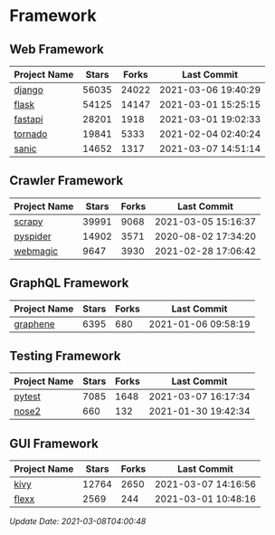 # Framework

## Web Framework
| Project Name | Stars | Forks | Last Commit |
| ------------ | ----- | ----- | ----------- |
| [django](https://github.com/django/django) | 56035 | 24022 | 2021-03-06 19:40:29 |
| [flask](https://github.com/pallets/flask) | 54125 | 14147 | 2021-03-01 15:25:15 |
| [fastapi](https://github.com/tiangolo/fastapi) | 28201 | 1918 | 2021-03-01 19:02:33 |
| [tornado](https://github.com/tornadoweb/tornado) | 19841 | 5333 | 2021-02-04 02:40:24 |
| [sanic](https://github.com/sanic-org/sanic) | 14652 | 1317 | 2021-03-07 14:51:14 |

## Crawler Framework
| Project Name | Stars | Forks | Last Commit |
| ------------ | ----- | ----- | ----------- |
| [scrapy](https://github.com/scrapy/scrapy) | 39991 | 9068 | 2021-03-05 15:16:37 |
| [pyspider](https://github.com/binux/pyspider) | 14902 | 3571 | 2020-08-02 17:34:20 |
| [webmagic](https://github.com/code4craft/webmagic) | 9647 | 3930 | 2021-02-28 17:06:42 |

## GraphQL Framework
| Project Name | Stars | Forks | Last Commit |
| ------------ | ----- | ----- | ----------- |
| [graphene](https://github.com/graphql-python/graphene) | 6395 | 680 | 2021-01-06 09:58:19 |

## Testing Framework
| Project Name | Stars | Forks | Last Commit |
| ------------ | ----- | ----- | ----------- |
| [pytest](https://github.com/pytest-dev/pytest) | 7085 | 1648 | 2021-03-07 16:17:34 |
| [nose2](https://github.com/nose-devs/nose2) | 660 | 132 | 2021-01-30 19:42:34 |

## GUI Framework
| Project Name | Stars | Forks | Last Commit |
| ------------ | ----- | ----- | ----------- |
| [kivy](https://github.com/kivy/kivy) | 12764 | 2650 | 2021-03-07 14:16:56 |
| [flexx](https://github.com/flexxui/flexx) | 2569 | 244 | 2021-03-01 10:48:16 |

*Update Date: 2021-03-08T04:00:48*